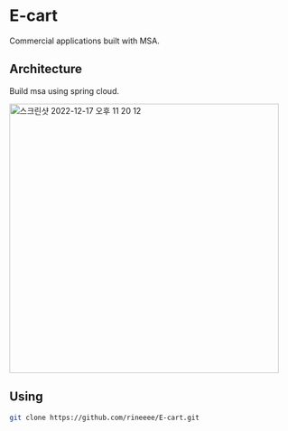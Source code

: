 # E-cart

Commercial applications built with MSA.

## Architecture

Build msa using spring cloud.

<img width="477" alt="스크린샷 2022-12-17 오후 11 20 12" src="https://user-images.githubusercontent.com/62981406/208246471-ef4c5ce5-b9ad-41e2-b31b-d5840444fab8.png">


## Using

```bash
git clone https://github.com/rineeee/E-cart.git
```
